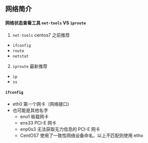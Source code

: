 ## 网络简介

#### 网络状态查看工具 `net-tools` VS `iproute`

1. `net-tools` centos7 之前推荐

- `ifconfig`
- `route`
- `netstat`

2. `iproute` 最新推荐

- `ip`
- `ss`

#### `ifconfig`

- eth0 第一个网卡（网络接口)
- 也可能是其他名字
  - eno1 板载网卡
  - ens33 PCI-E 网卡
  - enp0s3 无法获取无力信息的 PCI-E 网卡
  - CentOS7 使用了一致性网络设备命名，以上不匹配则使用 etho
